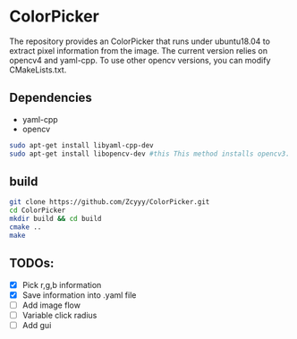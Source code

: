 # ColorPicker  
The repository provides an ColorPicker that runs under ubuntu18.04 to extract pixel information from the image.
The current version relies on opencv4 and yaml-cpp. To use other opencv versions, you can modify CMakeLists.txt.

## Dependencies  
- yaml-cpp  
- opencv  
```sh
sudo apt-get install libyaml-cpp-dev
sudo apt-get install libopencv-dev #this This method installs opencv3.
```
## build  
```sh
git clone https://github.com/Zcyyy/ColorPicker.git  
cd ColorPicker  
mkdir build && cd build  
cmake ..
make
```

## TODOs:
  - [X] Pick r,g,b information
  - [X] Save information into .yaml file
  - [ ] Add image flow
  - [ ] Variable click radius
  - [ ] Add gui

